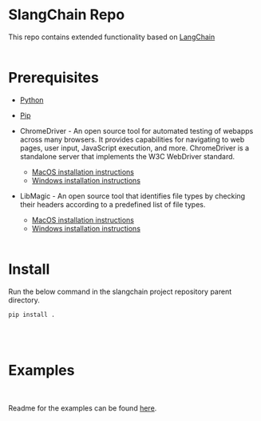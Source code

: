 #  SlangChain Repo  
This repo contains extended functionality based on [LangChain](https://github.com/hwchase17/langchain)
<br><br>
# Prerequisites

- [Python](https://www.python.org/downloads/)

- [Pip](https://pip.pypa.io/en/stable/installation/)

- ChromeDriver - An open source tool for automated testing of webapps across many browsers. It provides capabilities for navigating to web pages, user input, JavaScript execution, and more.  ChromeDriver is a standalone server that implements the W3C WebDriver standard.
  - [MacOS installation instructions](https://til.simonwillison.net/saelenium/selenium-python-macos)
  - [Windows installation instructions](https://jonathansoma.com/lede/foundations-2018/classes/selenium/selenium-windows-install/)

- LibMagic - An open source tool that identifies file types by checking their headers according to a predefined list of file types.
  - [MacOS installation instructions](https://pypi.org/project/python-magic/#:~:text=python%2Dmagic%2Dbin-,OSX,-When%20using%20Homebrew)
  - [Windows installation instructions](https://pypi.org/project/python-magic/#:~:text=get%20install%20libmagic1-,Windows,-You%27ll%20need%20DLLs)
<br><br>
# Install  

Run the below command in the slangchain project repository parent directory.

```
pip install .
```
<br><br>
# Examples
<br>

Readme for the examples can be found [here](./docs/modules/README.md).